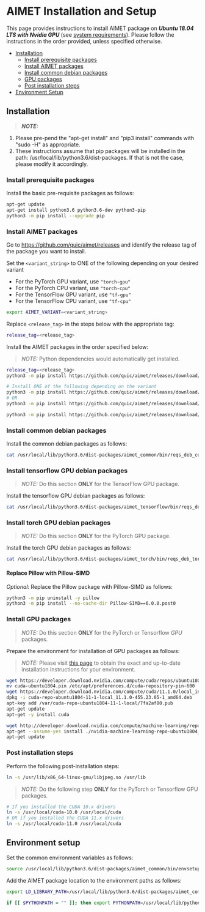 # AIMET Installation and Setup
This page provides instructions to install AIMET package on ***Ubuntu 18.04 LTS with Nvidia GPU*** (see [system requirements]( docker_install.md#requirements)). Please follow the instructions in the order provided, unless specified otherwise.

- [Installation](#installation)
    - [Install prerequisite packages](#install-prerequisite-packages)
    - [Install AIMET packages](#install-aimet-packages)
    - [Install common debian packages](#install-common-debian-packages)
    - [GPU packages](#install-GPU-packages)
    - [Post installation steps](#post-installation-steps)
- [Environment Setup](#environment-setup)

## Installation

> **_NOTE:_**  
 1. Please pre-pend the "apt-get install" and "pip3 install" commands with "sudo -H" as appropriate.
 2. These instructions assume that pip packages will be installed in the path: /usr/local/lib/python3.6/dist-packages. If that is not the case, please modify it accordingly.

### Install prerequisite packages
Install the basic pre-requisite packages as follows:
```bash
apt-get update
apt-get install python3.6 python3.6-dev python3-pip
python3 -m pip install --upgrade pip
```

### Install AIMET packages
Go to https://github.com/quic/aimet/releases and identify the release tag of the package you want to install. 

Set the `<variant_string>` to ONE of the following depending on your desired variant
- For the PyTorch GPU variant, use `"torch-gpu"`
- For the PyTorch CPU variant, use `"torch-cpu"`
- For the TensorFlow GPU variant, use `"tf-gpu"`
- For the TensorFlow CPU variant, use `"tf-cpu"`
```bash
export AIMET_VARIANT=<variant_string>
```

Replace `<release_tag>` in the steps below with the appropriate tag:
```bash
release_tag=<release_tag>
```

Install the AIMET packages in the order specified below:
> _NOTE:_ Python dependencies would automatically get installed.
```bash
release_tag=<release_tag>
python3 -m pip install https://github.com/quic/aimet/releases/download/${release_tag}/AimetCommon-${AIMET_VARIANT}_${release_tag}-py3-none-any.whl

# Install ONE of the following depending on the variant
python3 -m pip install https://github.com/quic/aimet/releases/download/${release_tag}/AimetTorch-${AIMET_VARIANT}_${release_tag}-py3-none-any.whl -f https://download.pytorch.org/whl/torch_stable.html
# OR
python3 -m pip install https://github.com/quic/aimet/releases/download/${release_tag}/AimetTensorflow-${AIMET_VARIANT}_${release_tag}-py3-none-any.whl

python3 -m pip install https://github.com/quic/aimet/releases/download/${release_tag}/Aimet-${AIMET_VARIANT}_${release_tag}-py3-none-any.whl
```

### Install common debian packages
Install the common debian packages as follows:
```bash
cat /usr/local/lib/python3.6/dist-packages/aimet_common/bin/reqs_deb_common.txt | xargs apt-get --assume-yes install
```

### Install tensorflow GPU debian packages
> _NOTE:_ Do this section **ONLY** for the TensorFlow GPU package.

Install the tensorflow GPU debian packages as follows:
```bash
cat /usr/local/lib/python3.6/dist-packages/aimet_tensorflow/bin/reqs_deb_tf_gpu.txt | xargs apt-get --assume-yes install
```

### Install torch GPU debian packages
> _NOTE:_ Do this section **ONLY** for the PyTorch GPU package.

Install the torch GPU debian packages as follows:
```bash
cat /usr/local/lib/python3.6/dist-packages/aimet_torch/bin/reqs_deb_torch_gpu.txt | xargs apt-get --assume-yes install
```

#### Replace Pillow with Pillow-SIMD
*Optional*: Replace the Pillow package with Pillow-SIMD as follows:
```bash
python3 -m pip uninstall -y pillow
python3 -m pip install --no-cache-dir Pillow-SIMD==6.0.0.post0
```

### Install GPU packages
> _NOTE:_ Do this section **ONLY** for the PyTorch or Tensorflow *GPU* packages.

Prepare the environment for installation of GPU packages as follows:
> _NOTE:_ Please visit [this page](https://developer.nvidia.com/cuda-11.1.1-download-archive) to obtain the exact and up-to-date installation instructions for your environment.

```bash
wget https://developer.download.nvidia.com/compute/cuda/repos/ubuntu1804/x86_64/cuda-ubuntu1804.pin
mv cuda-ubuntu1804.pin /etc/apt/preferences.d/cuda-repository-pin-600
wget https://developer.download.nvidia.com/compute/cuda/11.1.0/local_installers/cuda-repo-ubuntu1804-11-1-local_11.1.0-455.23.05-1_amd64.deb
dpkg -i cuda-repo-ubuntu1804-11-1-local_11.1.0-455.23.05-1_amd64.deb
apt-key add /var/cuda-repo-ubuntu1804-11-1-local/7fa2af80.pub
apt-get update
apt-get -y install cuda

wget http://developer.download.nvidia.com/compute/machine-learning/repos/ubuntu1804/x86_64/nvidia-machine-learning-repo-ubuntu1804_1.0.0-1_amd64.deb
apt-get --assume-yes install ./nvidia-machine-learning-repo-ubuntu1804_1.0.0-1_amd64.deb
apt-get update
```

### Post installation steps
Perform the following post-installation steps:
```bash
ln -s /usr/lib/x86_64-linux-gnu/libjpeg.so /usr/lib
```

> _NOTE:_ Do the following step **ONLY** for the PyTorch or Tensorflow GPU packages.
```bash
# If you installed the CUDA 10.x drivers
ln -s /usr/local/cuda-10.0 /usr/local/cuda
# OR if you installed the CUDA 11.x drivers
ln -s /usr/local/cuda-11.0 /usr/local/cuda
```

## Environment setup
Set the common environment variables as follows:
```bash
source /usr/local/lib/python3.6/dist-packages/aimet_common/bin/envsetup.sh
```

Add the AIMET package location to the environment paths as follows:
```bash
export LD_LIBRARY_PATH=/usr/local/lib/python3.6/dist-packages/aimet_common/x86_64-linux-gnu:/usr/local/lib/python3.6/dist-packages/aimet_common:$LD_LIBRARY_PATH

if [[ $PYTHONPATH = "" ]]; then export PYTHONPATH=/usr/local/lib/python3.6/dist-packages/aimet_common/x86_64-linux-gnu; else export PYTHONPATH=/usr/local/lib/python3.6/dist-packages/aimet_common/x86_64-linux-gnu:$PYTHONPATH; fi
```
